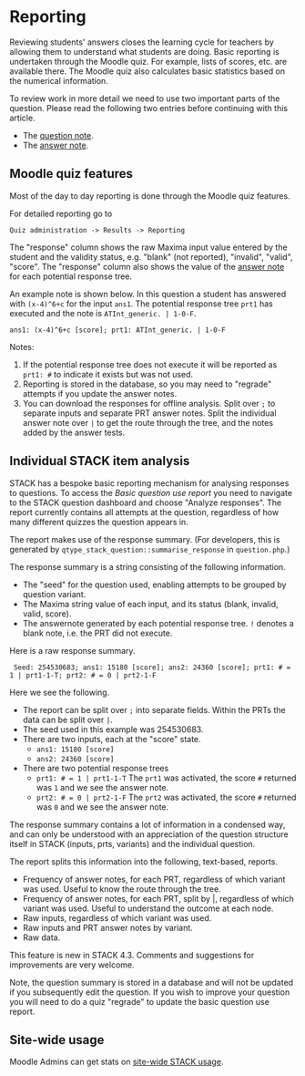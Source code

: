 # Reporting

Reviewing students' answers closes the learning cycle for teachers by allowing them to understand what students are doing. Basic reporting is undertaken through the Moodle quiz.  For example, lists of scores, etc. are available there.  The Moodle quiz also calculates basic statistics based on the numerical information.

To review work in more detail we need to use two important parts of the question. Please read the following two entries before continuing with this article.

* The [question note](Question_note.md).
* The [answer note](Potential_response_trees.md#Answer_note).

## Moodle quiz features ##

Most of the day to day reporting is done through the Moodle quiz features.

For detailed reporting go to

    Quiz administration -> Results -> Reporting

The "response" column shows the raw Maxima input value entered by the student and the validity status, e.g. "blank" (not reported), "invalid", "valid", "score".  The "response" column also shows the value of the [answer note](Potential_response_trees.md#Answer_note) for each potential response tree.

An example note is shown below.  In this question a student has answered with `(x-4)^6+c` for the input `ans1`.
The potential response tree `prt1` has executed and the note is `ATInt_generic. | 1-0-F`.

    ans1: (x-4)^6+c [score]; prt1: ATInt_generic. | 1-0-F

Notes:

1. If the potential response tree does not execute it will be reported as `prt1: #` to indicate it exists but was not used.
2. Reporting is stored in the database, so you may need to "regrade" attempts if you update the answer notes.
3. You can download the responses for offline analysis.  Split over `;` to separate inputs and separate PRT answer notes.  Split the individual answer note over `|` to get the route through the tree, and the notes added by the answer tests.

## Individual STACK item analysis ##

STACK has a bespoke basic reporting mechanism for analysing responses to questions.  To access the _Basic question use report_ you need to navigate to the STACK question dashboard and choose "Analyze responses".  The report currently contains all attempts at the question, regardless of how many different quizzes the question appears in.

The report makes use of the response summary.  (For developers, this is generated by `qtype_stack_question::summarise_response` in `question.php`.)

The response summary is a string consisting of the following information.

* The "seed" for the question used, enabling attempts to be grouped by question variant.
* The Maxima string value of each input, and its status (blank, invalid, valid, score).
* The answernote generated by each potential response tree. `!` denotes a blank note, i.e. the PRT did not execute.

Here is a raw response summary.

     Seed: 254530683; ans1: 15180 [score]; ans2: 24360 [score]; prt1: # = 1 | prt1-1-T; prt2: # = 0 | prt2-1-F

Here we see the following.

* The report can be split over `;` into separate fields.
  Within the PRTs the data can be split over `|`.
* The seed used in this example was 254530683.
* There are two inputs, each at the "score" state.
  * `ans1: 15180 [score]`
  * `ans2: 24360 [score]`
* There are two potential response trees
  * `prt1: # = 1 | prt1-1-T`  The `prt1` was activated, the score `#` returned was `1` and we see the answer note.
  * `prt2: # = 0 | prt2-1-F`  The `prt2` was activated, the score `#` returned was `0` and we see the answer note.

The response summary contains a lot of information in a condensed way, and can only be understood with an appreciation of the question structure itself in STACK (inputs, prts, variants) and the individual question.

The report splits this information into the following, text-based, reports.

* Frequency of answer notes, for each PRT, regardless of which variant was used.  Useful to know the route through the tree.
* Frequency of answer notes, for each PRT, split by |, regardless of which variant was used.   Useful to understand the outcome at each node.
* Raw inputs, regardless of which variant was used.
* Raw inputs and PRT answer notes by variant.
* Raw data.

This feature is new in STACK 4.3.  Comments and suggestions for improvements are very welcome.

Note, the question summary is stored in a database and will not be updated if you subsequently edit the question.  If you wish to improve your question you will need to do a quiz "regrade" to update the basic question use report.

## Site-wide usage ##

Moodle Admins can get stats on [site-wide STACK usage](../Maintaining/Local_Usage.md).